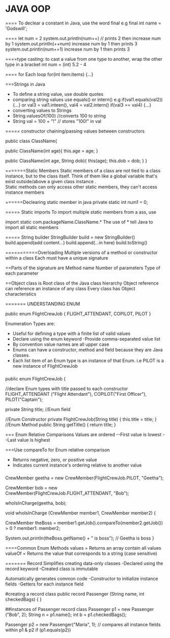 # JAVA OOP

==== To declear a constant in Java, use the word final e.g final int name = 'Godswill';

==== let num = 2
system.out.println(num++) // prints 2 then increase num by 1
system.out.println(++num) increase num by 1 then prints 3
system.out.println(num+=1) increase num by 1 then prints 3

====type casting: to cast a value from one type to another, wrap the other type in a bracket 
int num = (int) 5.2 - 4

==== for Each loop
for(int item:items) {...}

===Strings in Java
- To define a string value, use double quotes
- comparing string values use equals() or intern()
e.g
if(val1.equals(val2)){...} or val3 = val1.inteen(), 
val4 = val2.intern()
if(val3 == val4) {...} 
- converting values to Strings 
- String.valuesOf(100) //converts 100 to string
- String val = 100 + "!" // stores "100!" in val

===== constructor chaining/passing values between constructors 

public class ClassName{
   
  public ClassName(int age){
  this.age = age;
} 

public ClassName(int age, String dob){
  this(age);
 this.dob = dob;
}
} 

=======Static Members 
Static members of a class are not tied to a class instance, but to the class itself. Think of them like a global variable that's exist outside/above a given class instance .  
Static methods can only access other static members, they can't access instance members

======Declearing static member in java
private static int num1 = 0;

===== Static imports
To import multiple static members from a ass, use

import static com.packageName.ClassName.*
The use of * tell Java to import all static members

===== String builder
StringBuilder build = new StringBuilder()
build.append(add content...)
build.append(...in here)
build.toString()

===========Overloading
Multiple versions of a method or constructor within a class
Each must have a unique signature

==Parts of the signature are 
Method name
Number of parameters
Type of each parameter

==Object class is
Root class of the Java class hierarchy
Object reference can reference an instance of any class
Every class has Object characteristics

======= UNDERSTANDING ENUM

public enum FlightCrewJob {
FLIGHT_ATTENDANT,
COPILOT,
PILOT
}

Enumeration Types are:
- Useful for defining a type with a finite list of valid values
- Declare using the enum keyword 
-Provide comma-separated value list
- By convention value names are all upper case 
- Enums can have a constructor, method and field because they are Java classes. 
- Each list item of an Enum type is an instance of that Enum. i.e PILOT is a new instance of FlightCrewJob

###
public enum FlightCrewJob {

//declare Enum types with title passed to each constructor 
FLIGHT_ATTENDANT ("Flight Attendant"), COPILOT("First Officer"), 
PILOT("Captain"); 

private String title; //Enum field

//Enum Constructor 
private FlightCrewJob(String title) {
this.title = title; 
} 
//Enum Method
public String getTitle() { return title; } 


=== Enum Relative Comparisons
Values are ordered
--First value is lowest
--Last value is highest

===Use compareTo for Enum relative comparison
- Returns negative, zero, or positive value
- Indicates current instance's ordering relative to another value

###
CrewMember geetha = new CrewMember(FlightCrewJob.PILOT, "Geetha");

CrewMember bob = new CrewMember(FlightCrewJob.FLIGHT_ATTENDANT, "Bob");

whoIsInCharge(geetha, bob);

void whoIsInCharge (CrewMember member1, CrewMember member2) {

CrewMember theBoss = member1.getJob().compareTo(member2.getJob()) > 0 ? member1: member2;

 System.out.println(theBoss.getName() + " is boss"); // Geetha is boss
}

====Common Enum Methods
values = Returns an array contain all values
valueOf = Returns the value that corresponds to a string (case sensitive)

======= Record
Simplifies creating data-only classes
-Declared using the record keyword 
-Created class is immutable

Automatically generates common code
-Constructor to initialize instance fields
-Getters for each instance field

#creating a record class
public record Passenger (String name, int checkedBags) { }

##instances of Passenger record class
Passenger p1 = new Passenger ("Bob", 2);
String n = p1.name();
int b = p1.checkedBags();

Passenger p2 = new Passenger("Maria", 1);
// compares all instance fields within p1 & p2
if (p1.equals(p2)) 
